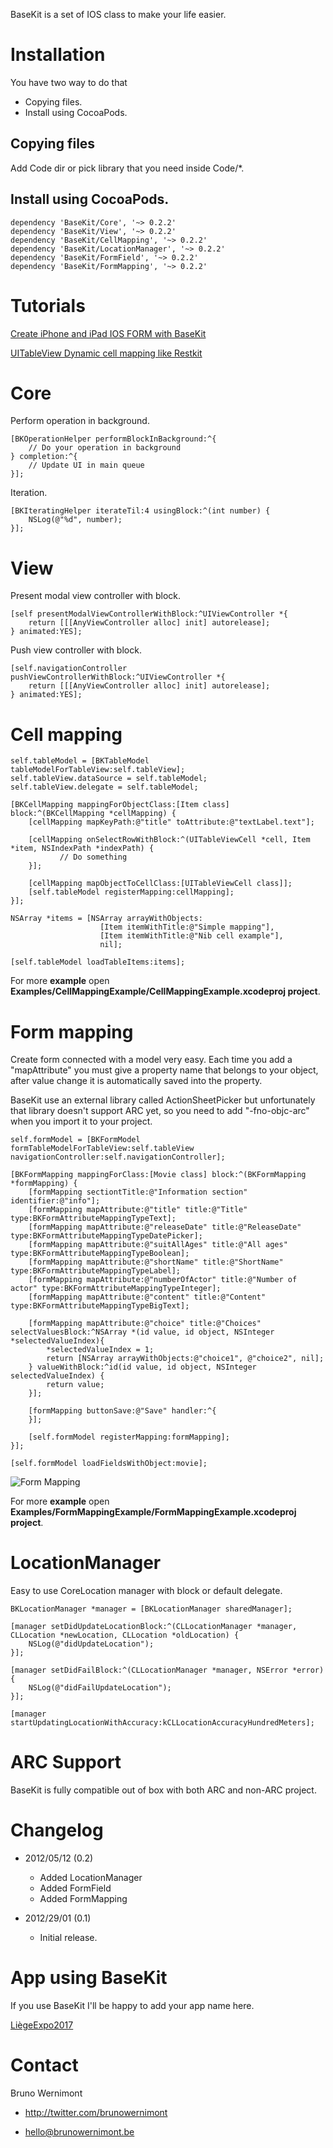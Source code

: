 BaseKit is a set of IOS class to make your life easier.

# Installation

You have two way to do that

* Copying files.
* Install using CocoaPods.

## Copying files

Add Code dir or pick library that you need inside Code/*.

## Install using CocoaPods.

    dependency 'BaseKit/Core', '~> 0.2.2'
    dependency 'BaseKit/View', '~> 0.2.2'
    dependency 'BaseKit/CellMapping', '~> 0.2.2'
    dependency 'BaseKit/LocationManager', '~> 0.2.2'
    dependency 'BaseKit/FormField', '~> 0.2.2'
    dependency 'BaseKit/FormMapping', '~> 0.2.2'

# Tutorials

[Create iPhone and iPad IOS FORM with BaseKit](http://blog.brunowernimont.be/2012/05/12/create_ios_form_easily_with_basekit.html)

[UITableView Dynamic cell mapping like Restkit](http://blog.brunowernimont.be/2012/01/08_uitableview_dynamic_cell_mapping_like_restkit.html)

# Core

Perform operation in background.

	[BKOperationHelper performBlockInBackground:^{
        // Do your operation in background
    } completion:^{
        // Update UI in main queue
    }];

Iteration.

	[BKIteratingHelper iterateTil:4 usingBlock:^(int number) {
        NSLog(@"%d", number);
    }];

# View

Present modal view controller with block.

    [self presentModalViewControllerWithBlock:^UIViewController *{
     	return [[[AnyViewController alloc] init] autorelease];
	} animated:YES];

Push view controller with block.

	[self.navigationController pushViewControllerWithBlock:^UIViewController *{
        return [[[AnyViewController alloc] init] autorelease];
    } animated:YES];

# Cell mapping

	self.tableModel = [BKTableModel tableModelForTableView:self.tableView];
	self.tableView.dataSource = self.tableModel;
	self.tableView.delegate = self.tableModel;

    [BKCellMapping mappingForObjectClass:[Item class] block:^(BKCellMapping *cellMapping) {
        [cellMapping mapKeyPath:@"title" toAttribute:@"textLabel.text"];

        [cellMapping onSelectRowWithBlock:^(UITableViewCell *cell, Item *item, NSIndexPath *indexPath) {
	           // Do something
        }];

        [cellMapping mapObjectToCellClass:[UITableViewCell class]];
        [self.tableModel registerMapping:cellMapping];
    }];

	NSArray *items = [NSArray arrayWithObjects:
                      	[Item itemWithTitle:@"Simple mapping"],
                      	[Item itemWithTitle:@"Nib cell example"],
                        nil];
    
	[self.tableModel loadTableItems:items];

For more **example** open **Examples/CellMappingExample/CellMappingExample.xcodeproj project**.

# Form mapping

Create form connected with a model very easy. Each time you add a "mapAttribute" you must give a property name that belongs to your object, after value change it is automatically saved into the property.

BaseKit use an external library called ActionSheetPicker but unfortunately that library doesn't support ARC yet, so you need to add "-fno-objc-arc" when you import it to your project.

	self.formModel = [BKFormModel formTableModelForTableView:self.tableView navigationController:self.navigationController];
    
    [BKFormMapping mappingForClass:[Movie class] block:^(BKFormMapping *formMapping) {
        [formMapping sectiontTitle:@"Information section" identifier:@"info"];
        [formMapping mapAttribute:@"title" title:@"Title" type:BKFormAttributeMappingTypeText];
        [formMapping mapAttribute:@"releaseDate" title:@"ReleaseDate" type:BKFormAttributeMappingTypeDatePicker];
        [formMapping mapAttribute:@"suitAllAges" title:@"All ages" type:BKFormAttributeMappingTypeBoolean];
        [formMapping mapAttribute:@"shortName" title:@"ShortName" type:BKFormAttributeMappingTypeLabel];
        [formMapping mapAttribute:@"numberOfActor" title:@"Number of actor" type:BKFormAttributeMappingTypeInteger];
        [formMapping mapAttribute:@"content" title:@"Content" type:BKFormAttributeMappingTypeBigText];
        
        [formMapping mapAttribute:@"choice" title:@"Choices" selectValuesBlock:^NSArray *(id value, id object, NSInteger *selectedValueIndex){
            *selectedValueIndex = 1;
            return [NSArray arrayWithObjects:@"choice1", @"choice2", nil];
        } valueWithBlock:^id(id value, id object, NSInteger selectedValueIndex) {
            return value;
        }];
        
        [formMapping buttonSave:@"Save" handler:^{
        }];
        
        [self.formModel registerMapping:formMapping];
    }];
    
    [self.formModel loadFieldsWithObject:movie];

![Form Mapping](https://github.com/brunow/BaseKit/raw/master/form-mapping.png)

For more **example** open **Examples/FormMappingExample/FormMappingExample.xcodeproj project**.

# LocationManager

Easy to use CoreLocation manager with block or default delegate.

    BKLocationManager *manager = [BKLocationManager sharedManager];
    
    [manager setDidUpdateLocationBlock:^(CLLocationManager *manager, CLLocation *newLocation, CLLocation *oldLocation) {
        NSLog(@"didUpdateLocation");
    }];
    
    [manager setDidFailBlock:^(CLLocationManager *manager, NSError *error) {
        NSLog(@"didFailUpdateLocation");
    }];
    
    [manager startUpdatingLocationWithAccuracy:kCLLocationAccuracyHundredMeters];


# ARC Support

BaseKit is fully compatible out of box with both ARC and non-ARC project.

# Changelog

- 2012/05/12 (0.2)
	- Added LocationManager
	- Added FormField
	- Added FormMapping

- 2012/29/01 (0.1)
	- Initial release.

# App using BaseKit

If you use BaseKit I'll be happy to add your app name here.

[LiègeExpo2017](http://itunes.apple.com/fr/app/liege-expo-2017/id505451794?mt=8)

# Contact

Bruno Wernimont

- http://twitter.com/brunowernimont

- hello@brunowernimont.be